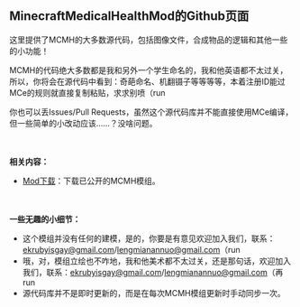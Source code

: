 ## MinecraftMedicalHealthMod的Github页面

这里提供了MCMH的大多数源代码，包括图像文件，合成物品的逻辑和其他一些的小功能！

MCMH的代码绝大多数都是我和另外一个学生命名的，我和他英语都不太过关，所以，你将会在源代码中看到：奇葩命名、机翻镊子等等等等，本着注册ID能过MCe的规则就直接复制粘贴，求求别喷（run

你也可以丢Issues/Pull Requests，虽然这个源代码库并不能直接使用MCe编译，但一些简单的小改动应该……？没啥问题。

　

**相关内容：**
- [Mod下载]()：下载已公开的MCMH模组。

　

**一些无趣的小细节：**
- 这个模组并没有任何的建模，是的，你要是有意见欢迎加入我们，联系：ekrubyisgay@gmail.com/lengmianannuo@gmail.com（run
- 哦，对，模组立绘也不咋地，我和他美术都不太过关，还是那句话，欢迎加入我们，联系：ekrubyisgay@gmail.com/lengmianannuo@gmail.com（再run
- 源代码库并不是即时更新的，而是在每次MCMH模组更新时手动同步一次。
